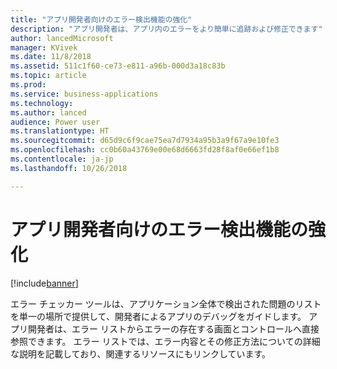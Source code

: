 ```yaml
---
title: "アプリ開発者向けのエラー検出機能の強化"
description: "アプリ開発者は、アプリ内のエラーをより簡単に追跡および修正できます"
author: lancedMicrosoft
manager: KVivek
ms.date: 11/8/2018
ms.assetid: 511c1f60-ce73-e811-a96b-000d3a18c83b
ms.topic: article
ms.prod: 
ms.service: business-applications
ms.technology: 
ms.author: lanced
audience: Power user
ms.translationtype: HT
ms.sourcegitcommit: d65d9c6f9cae75ea7d7934a95b3a9f67a9e10fe3
ms.openlocfilehash: cc0b60a43769e00e68d6663fd28f8af0e66ef1b8
ms.contentlocale: ja-jp
ms.lasthandoff: 10/26/2018

---
```

# <a name="errors-more-discoverable-by-app-makers"></a>アプリ開発者向けのエラー検出機能の強化


[!include[banner](../../includes/banner.md)]

エラー チェッカー ツールは、アプリケーション全体で検出された問題のリストを単一の場所で提供して、開発者によるアプリのデバッグをガイドします。 アプリ開発者は、エラー リストからエラーの存在する画面とコントロールへ直接参照できます。 エラー リストでは、エラー内容とその修正方法についての詳細な説明を記載しており、関連するリソースにもリンクしています。

